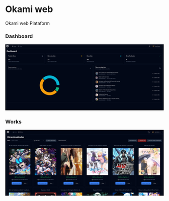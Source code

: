 # Okami web

Okami web  Plataform


### Dashboard

<img src="./images/okami-dashboard.png" />



### Works

<img src="./images/okami-works.png" />
